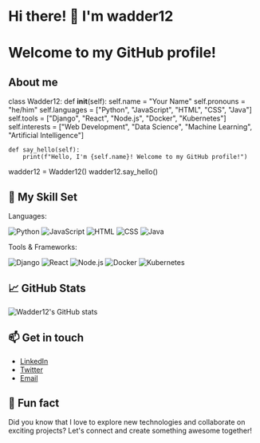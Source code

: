 # Hi there! 👋 I'm wadder12

# Welcome to my GitHub profile!

## About me
class Wadder12:
    def __init__(self):
        self.name = "Your Name"
        self.pronouns = "he/him"
        self.languages = ["Python", "JavaScript", "HTML", "CSS", "Java"]
        self.tools = ["Django", "React", "Node.js", "Docker", "Kubernetes"]
        self.interests = ["Web Development", "Data Science", "Machine Learning", "Artificial Intelligence"]

    def say_hello(self):
        print(f"Hello, I'm {self.name}! Welcome to my GitHub profile!")

wadder12 = Wadder12()
wadder12.say_hello()

## 🚀 My Skill Set

Languages:

![Python](https://img.shields.io/badge/-Python-black?style=flat-square&logo=Python)
![JavaScript](https://img.shields.io/badge/-JavaScript-black?style=flat-square&logo=javascript)
![HTML](https://img.shields.io/badge/-HTML-black?style=flat-square&logo=HTML5)
![CSS](https://img.shields.io/badge/-CSS-black?style=flat-square&logo=CSS3&logoColor=1572B6)
![Java](https://img.shields.io/badge/-Java-black?style=flat-square&logo=Java&logoColor=007396)

Tools & Frameworks:

![Django](https://img.shields.io/badge/-Django-black?style=flat-square&logo=django)
![React](https://img.shields.io/badge/-React-black?style=flat-square&logo=react)
![Node.js](https://img.shields.io/badge/-Node.js-black?style=flat-square&logo=node.js)
![Docker](https://img.shields.io/badge/-Docker-black?style=flat-square&logo=docker)
![Kubernetes](https://img.shields.io/badge/-Kubernetes-black?style=flat-square&logo=kubernetes)

## 📈 GitHub Stats

![Wadder12's GitHub stats](https://github-readme-stats.vercel.app/api?username=wadder12&show_icons=true&theme=radical&count_private=true&include_all_commits=true)

## 📫 Get in touch
- [LinkedIn](https://www.linkedin.com/in/your-linkedin-profile)
- [Twitter](https://twitter.com/your-twitter-handle)
- [Email](mailto:your-email@example.com)

## 🎉 Fun fact
Did you know that I love to explore new technologies and collaborate on exciting projects? Let's connect and create something awesome together!
